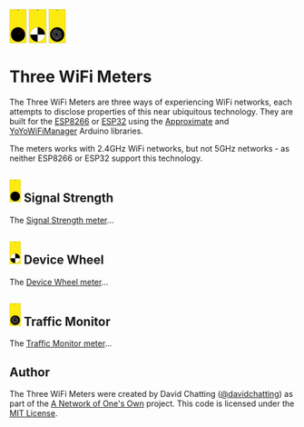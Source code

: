 <img src="./images/SignalStrength.svg" height=60px>  <img src="./images/DeviceWheel.svg" height=60px> <img src="./images/TrafficMonitor.svg" height=60px>
# Three WiFi Meters
The Three WiFi Meters are three ways of experiencing WiFi networks, each attempts to disclose properties of this near ubiquitous technology. They are built for the [ESP8266](https://en.wikipedia.org/wiki/ESP8266) or [ESP32](https://en.wikipedia.org/wiki/ESP32) using the [Approximate](https://github.com/davidchatting/Approximate) and [YoYoWiFiManager](https://github.com/interactionresearchstudio/YoYoWiFiManager) Arduino libraries.

The meters works with 2.4GHz WiFi networks, but not 5GHz networks - as neither ESP8266 or ESP32 support this technology.

## <img src="./images/SignalStrength.svg" height=40px> Signal Strength
The [Signal Strength meter](SignalStrength)...

## <img src="./images/DeviceWheel.svg" height=40px> Device Wheel
The [Device Wheel meter](DeviceWheel)...

## <img src="./images/TrafficMonitor.svg" height=40px> Traffic Monitor
The [Traffic Monitor meter](TrafficMonitor)...

## Author
The Three WiFi Meters were created by David Chatting ([@davidchatting](https://twitter.com/davidchatting)) as part of the [A Network of One's Own](http://davidchatting.com/nooo/) project. This code is licensed under the [MIT License](LICENSE.txt).